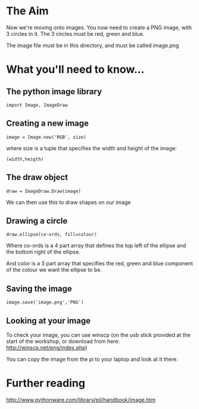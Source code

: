 # The Aim

Now we're moving onto images. You now need to create a PNG image, with 3 circles in it. The 3 circles must be red, green and blue.

The image file must be in this directory, and must be called image.png

# What you'll need to know...

## The python image library

    import Image, ImageDraw

## Creating a new image

    image = Image.new('RGB', size)

where size is a tuple that specifies the width and height of the image:

    (width,heigth)

## The draw object

    draw = ImageDraw.Draw(image)

We can then use this to draw shapes on our image

## Drawing a circle

    draw.ellipse(co-ords, fill=colour)

Where co-ords is a 4 part array that defines the top left of the ellipse and the bottom right of the ellipse.

And color is a 3 part array that specifies the red, green and blue component of the colour we want the ellipse to be.

## Saving the image

    image.save('image.png','PNG')

## Looking at your image

To check your image, you can use winscp (on the usb stick provided at the start of the workshop, or download from here: http://winscp.net/eng/index.php)

You can copy the image from the pi to your laptop and look at it there.

# Further reading

http://www.pythonware.com/library/pil/handbook/image.htm
